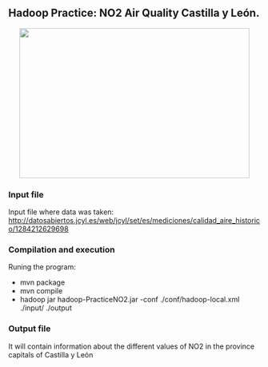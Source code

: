 ## Hadoop Practice: NO2 Air Quality Castilla y León.
<p align="center">
  <img width="460" height="300" src="https://intellitech.pro/wp-content/uploads/2016/12/hadoop-300x293.png">
</p>

### Input file
Input file where data was taken: http://datosabiertos.jcyl.es/web/jcyl/set/es/mediciones/calidad_aire_historico/1284212629698

### Compilation and execution
Runing the program: 
  - mvn package
  - mvn compile
  - hadoop jar hadoop-PracticeNO2.jar -conf ./conf/hadoop-local.xml ./input/ ./output
  
### Output file
It will contain information about the different values of NO2 in the province capitals of Castilla y León
